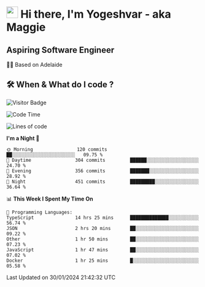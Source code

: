<h1><img src="https://emojis.slackmojis.com/emojis/images/1531849430/4246/blob-sunglasses.gif?1531849430" width="30"/> Hi there, I'm Yogeshvar - aka Maggie</h1>

## Aspiring Software Engineer
🏂🏻  Based on Adelaide 

## 🛠 When & What do I code ?  

![Visitor Badge](https://visitor-badge.feriirawann.repl.co?username=yogeshvar&repo=yogeshvar&label=Visitors&style=plastic&color=%23457BFF&contentType=svg)

<!--START_SECTION:waka-->
![Code Time](http://img.shields.io/badge/Code%20Time-2%2C649%20hrs%2016%20mins-blue)

![Lines of code](https://img.shields.io/badge/From%20Hello%20World%20I%27ve%20Written-4.1%20million%20lines%20of%20code-blue)

**I'm a Night 🦉** 

```text
🌞 Morning                120 commits         ██░░░░░░░░░░░░░░░░░░░░░░░   09.75 % 
🌆 Daytime                304 commits         ██████░░░░░░░░░░░░░░░░░░░   24.70 % 
🌃 Evening                356 commits         ███████░░░░░░░░░░░░░░░░░░   28.92 % 
🌙 Night                  451 commits         █████████░░░░░░░░░░░░░░░░   36.64 % 
```


📊 **This Week I Spent My Time On** 

```text
💬 Programming Languages: 
TypeScript               14 hrs 25 mins      ██████████████░░░░░░░░░░░   56.74 % 
JSON                     2 hrs 20 mins       ██░░░░░░░░░░░░░░░░░░░░░░░   09.22 % 
Other                    1 hr 50 mins        ██░░░░░░░░░░░░░░░░░░░░░░░   07.23 % 
JavaScript               1 hr 47 mins        ██░░░░░░░░░░░░░░░░░░░░░░░   07.02 % 
Docker                   1 hr 25 mins        █░░░░░░░░░░░░░░░░░░░░░░░░   05.58 % 
```


 Last Updated on 30/01/2024 21:42:32 UTC
<!--END_SECTION:waka-->
